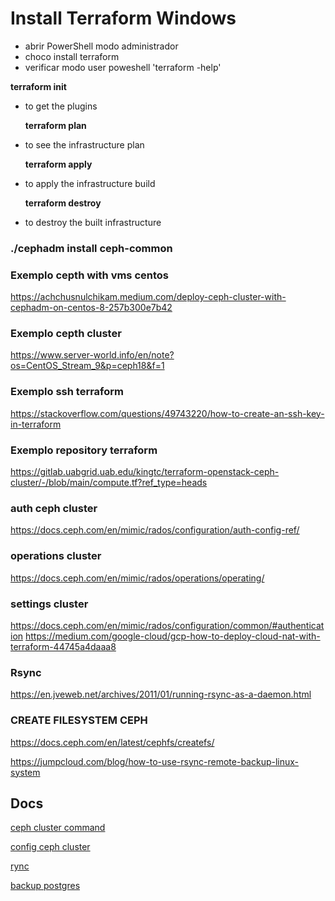 # Install Terraform Windows

- abrir PowerShell modo administrador
- choco install terraform
- verificar modo user poweshell 'terraform -help'

**terraform init**
- to get the plugins

  **terraform plan**
- to see the infrastructure plan

  **terraform apply**
- to apply the infrastructure build

  **terraform destroy**
- to destroy the built infrastructure

### ./cephadm install ceph-common

### Exemplo cepth with vms centos
https://achchusnulchikam.medium.com/deploy-ceph-cluster-with-cephadm-on-centos-8-257b300e7b42

### Exemplo cepth cluster
https://www.server-world.info/en/note?os=CentOS_Stream_9&p=ceph18&f=1

### Exemplo ssh terraform
https://stackoverflow.com/questions/49743220/how-to-create-an-ssh-key-in-terraform

### Exemplo repository terraform
https://gitlab.uabgrid.uab.edu/kingtc/terraform-openstack-ceph-cluster/-/blob/main/compute.tf?ref_type=heads

### auth ceph cluster
https://docs.ceph.com/en/mimic/rados/configuration/auth-config-ref/

### operations cluster
https://docs.ceph.com/en/mimic/rados/operations/operating/

### settings cluster
https://docs.ceph.com/en/mimic/rados/configuration/common/#authentication
https://medium.com/google-cloud/gcp-how-to-deploy-cloud-nat-with-terraform-44745a4daaa8

### Rsync 
https://en.jveweb.net/archives/2011/01/running-rsync-as-a-daemon.html

### CREATE FILESYSTEM CEPH
https://docs.ceph.com/en/latest/cephfs/createfs/

https://jumpcloud.com/blog/how-to-use-rsync-remote-backup-linux-system


## Docs 
[ceph cluster command](/docs/ceph.cluster.conf.md)

[config ceph cluster](/docs/ceph.cmd.conf.md)

[rync](/docs/ceph.rync.conf.md)

[backup postgres](/docs/backupSQL.md)